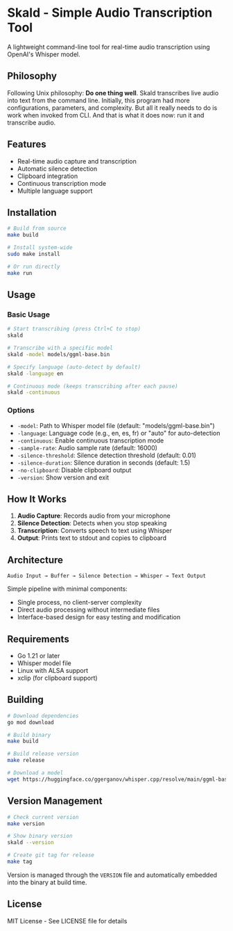 # Skald - Simple Audio Transcription Tool

A lightweight command-line tool for real-time audio transcription using OpenAI's Whisper model.

## Philosophy

Following Unix philosophy: **Do one thing well**. Skald transcribes live audio into text from the command line.
Initially, this program had more configurations, parameters, and complexity. But all it really needs to do is work when invoked from CLI. And that is what it does now: run it and transcribe audio.

## Features

- Real-time audio capture and transcription
- Automatic silence detection
- Clipboard integration
- Continuous transcription mode
- Multiple language support

## Installation

```bash
# Build from source
make build

# Install system-wide
sudo make install

# Or run directly
make run
```

## Usage

### Basic Usage

```bash
# Start transcribing (press Ctrl+C to stop)
skald

# Transcribe with a specific model
skald -model models/ggml-base.bin

# Specify language (auto-detect by default)
skald -language en

# Continuous mode (keeps transcribing after each pause)
skald -continuous
```

### Options

- `-model`: Path to Whisper model file (default: "models/ggml-base.bin")
- `-language`: Language code (e.g., en, es, fr) or "auto" for auto-detection
- `-continuous`: Enable continuous transcription mode
- `-sample-rate`: Audio sample rate (default: 16000)
- `-silence-threshold`: Silence detection threshold (default: 0.01)
- `-silence-duration`: Silence duration in seconds (default: 1.5)
- `-no-clipboard`: Disable clipboard output
- `-version`: Show version and exit

## How It Works

1. **Audio Capture**: Records audio from your microphone
2. **Silence Detection**: Detects when you stop speaking
3. **Transcription**: Converts speech to text using Whisper
4. **Output**: Prints text to stdout and copies to clipboard

## Architecture

```
Audio Input → Buffer → Silence Detection → Whisper → Text Output
```

Simple pipeline with minimal components:
- Single process, no client-server complexity
- Direct audio processing without intermediate files
- Interface-based design for easy testing and modification

## Requirements

- Go 1.21 or later
- Whisper model file
- Linux with ALSA support
- xclip (for clipboard support)

## Building

```bash
# Download dependencies
go mod download

# Build binary
make build

# Build release version
make release

# Download a model
wget https://huggingface.co/ggerganov/whisper.cpp/resolve/main/ggml-base.bin -P models/
```

## Version Management

```bash
# Check current version
make version

# Show binary version
skald --version

# Create git tag for release
make tag
```

Version is managed through the `VERSION` file and automatically embedded into the binary at build time.

## License

MIT License - See LICENSE file for details